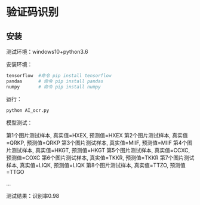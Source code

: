 # 验证码识别

## 安装

测试环境：windows10+python3.6

安装环境：

```python
tensorflow	#命令 pip install tensorflow
pandas		# 命令 pip install pandas
numpy		# 命令 pip install numpy
```

运行：

```python
python AI_ocr.py
```

模型测试：

第1个图片测试样本, 真实值=HXEX, 预测值=HXEX
第2个图片测试样本, 真实值=QRKP, 预测值=QRKP
第3个图片测试样本, 真实值=MIIF, 预测值=MIIF
第4个图片测试样本, 真实值=HKGT, 预测值=HKGT
第5个图片测试样本, 真实值=CCXC, 预测值=COXC
第6个图片测试样本, 真实值=TKKR, 预测值=TKKR
第7个图片测试样本, 真实值=LIQK, 预测值=LIQK
第8个图片测试样本, 真实值=TTZO, 预测值=TTGO

...

测试结果：识别率0.98